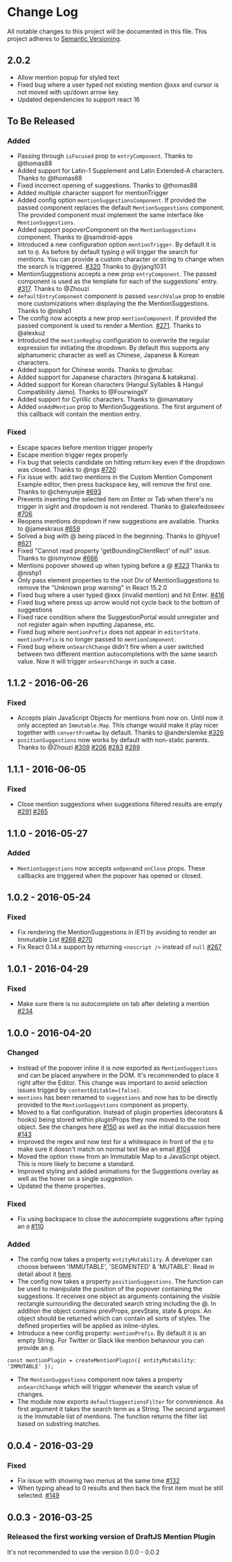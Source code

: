 # Change Log

All notable changes to this project will be documented in this file.
This project adheres to [Semantic Versioning](http://semver.org/).

## 2.0.2
- Allow mention popup for styled text
- Fixed bug where a user typed not existing mention @xxx and cursor is not moved with up/down arrow key
- Updated dependencies to support react 16

## To Be Released

### Added

- Passing through `isFocused` prop to `entryComponent`. Thanks to @thomas88
- Added support for Latin-1 Supplement and Latin Extended-A characters. Thanks to @thomas88
- Fixed incorrect opening of suggestions. Thanks to @thomas88
- Added multiple character support for mentionTrigger
- Added config option `mentionSuggestionsComponent`. If provided the passed component replaces the default `MentionSuggestions` component. The provided component must implement the same interface like `MentionSuggestions`.
- Added support popoverComponent on the `MentionSuggestions` component. Thanks to @samdroid-apps
- Introduced a new configuration option `mentionTrigger`. By default it is set to `@`. As before by default typing `@` will trigger the search for mentions. You can provide a custom character or string to change when the search is triggered. [#320](https://github.com/draft-js-plugins/draft-js-plugins/pull/320) Thanks to @yjang1031
- MentionSuggestions accepts a new prop `entryComponent`. The passed component is used as the template for each of the suggestions' entry. [#317](https://github.com/draft-js-plugins/draft-js-plugins/pull/327). Thanks to @Zhouzi
- `defaultEntryComponent` component is passed `searchValue` prop to enable more customizations when displaying the the MentionSuggestions. Thanks to @nishp1
- The config now accepts a new prop `mentionComponent`. If provided the passed component is used to render a Mention. [#271](https://github.com/draft-js-plugins/draft-js-plugins/pull/271). Thanks to @alexkuz
- Introduced the `mentionRegExp` configuration to overwrite the regular expression for initiating the dropdown. By default this supports any alphanumeric character as well as Chinese, Japanese & Korean characters.
- Added support for Chinese words. Thanks to @mzbac
- Added support for Japanese characters (hiragana & katakana).
- Added support for Korean characters (Hangul Syllables & Hangul Compatibility Jamo). Thanks to @FourwingsY
- Added support for Cyrillic characters. Thanks to @imamatory
- Added `onAddMention` prop to MentionSuggestions. The first argument of this callback will contain the mention entry.

### Fixed

- Escape spaces before mention trigger properly
- Escape mention trigger regex properly
- Fix bug that selects candidate on hitting return key even if the dropdown was closed. Thanks to @ngs [#720](https://github.com/draft-js-plugins/draft-js-plugins/pull/720)
- Fix issue with: add two mentions in the Custom Mention Component Example editor, then press backspace key, will remove the first one. Thanks to @chenyuejie [#693](https://github.com/draft-js-plugins/draft-js-plugins/pull/693)
- Prevents inserting the selected item on Enter or Tab when there's no trigger in sight and dropdown is not rendered. Thanks to @alexfedoseev [#706](https://github.com/draft-js-plugins/draft-js-plugins/pull/706)
- Reopens mentions dropdown if new suggestions are available. Thanks to @jameskraus [#659](https://github.com/draft-js-plugins/draft-js-plugins/pull/659)
- Solved a bug with @ being placed in the beginning. Thanks to @hjyue1 [#621](https://github.com/draft-js-plugins/draft-js-plugins/pull/621)
- Fixed "Cannot read property 'getBoundingClientRect' of null" issue. Thanks to @ismyrnow [#666](https://github.com/draft-js-plugins/draft-js-plugins/pull/667)
- Mentions popover showed up when typing before a @ [#323](https://github.com/draft-js-plugins/draft-js-plugins/issues/323) Thanks to @nishp1
- Only pass element properties to the root Div of MentionSuggestions to remove the "Unknown prop warning" in React 15.2.0
- Fixed bug where a user typed @xxx (invalid mention) and hit Enter. [#416](https://github.com/draft-js-plugins/draft-js-plugins/pull/416)
- Fixed bug where press up arrow would not cycle back to the bottom of suggestions
- Fixed race condition where the SuggestionPortal would unregister and not register again when inputting Japanese, etc.
- Fixed bug where `mentionPrefix` does not appear in `editorState`. `mentionPrefix` is no longer passed to `mentionComponent`.
- Fixed bug where `onSearchChange` didn't fire when a user switched between two different mention autocompletions with the same search value. Now it will trigger `onSearchChange` in such a case.

## 1.1.2 - 2016-06-26

### Fixed

- Accepts plain JavaScript Objects for mentions from now on. Until now it only accepted an `Immutable.Map`. This change would make it play nicer together with `convertFromRaw` by default. Thanks to @anderslemke [#326](https://github.com/draft-js-plugins/draft-js-plugins/pull/326)
- `positionSuggestions` now works by default with non-static parents. Thanks to @Zhouzi
[#309](https://github.com/draft-js-plugins/draft-js-plugins/pull/309)
[#206](https://github.com/draft-js-plugins/draft-js-plugins/issues/206)
[#283](https://github.com/draft-js-plugins/draft-js-plugins/issues/283)
[#289](https://github.com/draft-js-plugins/draft-js-plugins/issues/289)

## 1.1.1 - 2016-06-05

### Fixed

- Close mention suggestions when suggestions filtered results are empty [#291](https://github.com/draft-js-plugins/draft-js-plugins/pull/291) [#265](https://github.com/draft-js-plugins/draft-js-plugins/issues/265)

## 1.1.0 - 2016-05-27

### Added

- `MentionSuggestions` now accepts `onOpen`and `onClose` props. These callbacks are triggered when the popover has opened or closed.

## 1.0.2 - 2016-05-24

### Fixed

- Fix rendering the MentionSuggestions in IE11 by avoiding to render an Immutable List [#266](https://github.com/draft-js-plugins/draft-js-plugins/issues/266) [#270](https://github.com/draft-js-plugins/draft-js-plugins/pull/270)
- Fix React 0.14.x support by returning `<noscript />` instead of `null` [#267](https://github.com/draft-js-plugins/draft-js-plugins/pull/267)

## 1.0.1 - 2016-04-29

### Fixed

- Make sure there is no autocomplete on tab after deleting a mention [#234](https://github.com/draft-js-plugins/draft-js-plugins/issues/234)

## 1.0.0 - 2016-04-20

### Changed

- Instead of the popover inline it is now exported as `MentionSuggestions` and can be placed anywhere in the DOM. It's recommended to place it right after the Editor. This change was important to avoid selection issues trigged by `contentEditable={false}`.
- `mentions` has been renamed to `suggestions` and now has to be directly provided to the `MentionSuggestions` component as property.
- Moved to a flat configuration. Instead of plugin properties (decorators & hooks) being stored within pluginProps they now moved to the root object. See the changes here [#150](https://github.com/draft-js-plugins/draft-js-plugins/pull/150/files) as well as the initial discussion here [#143](https://github.com/draft-js-plugins/draft-js-plugins/issues/143)
- Improved the regex and now test for a whitespace in front of the `@` to make sure it doesn't match on normal text like an email [#104](https://github.com/draft-js-plugins/draft-js-plugins/issues/104)
- Moved the option `theme` from an Immutable Map to a JavaScript object. This is more likely to become a standard.
- Improved styling and added animations for the Suggestions overlay as well as the hover on a single suggestion.
- Updated the theme properties.

### Fixed

- Fix using backspace to close the autocomplete suggestions after typing an `@` [#110](https://github.com/draft-js-plugins/draft-js-plugins/issues/110)

### Added

- The config now takes a property `entityMutability`. A developer can choose between 'IMMUTABLE', 'SEGMENTED' & 'MUTABLE'. Read in detail about it [here](https://facebook.github.io/draft-js/docs/advanced-topics-entities.html#mutability).
- The config now takes a property `positionSuggestions`. The function can be used to manipulate the position of the popover containing the suggestions. It receives one object as arguments containing the visible rectangle surrounding the decorated search string including the @. In addition the object contains prevProps, prevState, state & props. An object should be returned which can contain all sorts of styles. The defined properties will be applied as inline-styles.
- Introduce a new config property: `mentionPrefix`. By default it is an empty String. For Twitter or Slack like mention behaviour you can provide an `@`.

```
const mentionPlugin = createMentionPlugin({ entityMutability: 'IMMUTABLE' });
```

- The `MentionSuggestions` component now takes a property `onSearchChange` which will trigger whenever the search value of changes.
- The module now exports `defaultSuggestionsFilter` for convenience. As first argument it takes the search term as a String. The second argument is the Immutable list of mentions. The function returns the filter list based on substring matches.

## 0.0.4 - 2016-03-29

### Fixed
- Fix issue with showing two menus at the same time [#132](https://github.com/draft-js-plugins/draft-js-plugins/issues/132)
- When typing ahead to 0 results and then back the first item must be still selected. [#149](https://github.com/draft-js-plugins/draft-js-plugins/pull/149)

## 0.0.3 - 2016-03-25
### Released the first working version of DraftJS Mention Plugin

It's not recommended to use the version 0.0.0 - 0.0.2
